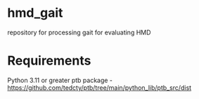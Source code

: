 # hmd_gait
repository for processing gait for evaluating HMD

# Requirements
Python 3.11 or greater
ptb package - https://github.com/tedcty/ptb/tree/main/python_lib/ptb_src/dist
